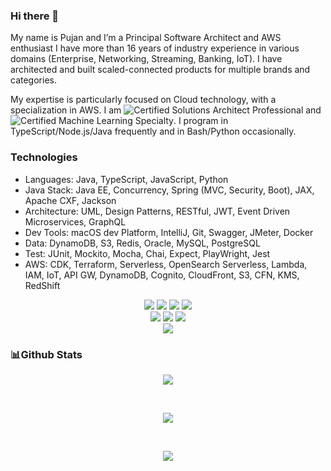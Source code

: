 ### Hi there 👋
My name is Pujan and I’m a Principal Software Architect and AWS enthusiast I have more than 16 years of industry experience in various domains (Enterprise, Networking, Streaming, Banking, IoT). I have architected and built scaled-connected products for multiple brands and categories.

My expertise is particularly focused on Cloud technology, with a specialization in AWS. I am ![Certified Solutions Architect Professional](https://img.shields.io/badge/Certified-Solutions%20Architect%20Professional-blue?logo=amazon&logoColor=white) and ![Certified Machine Learning Specialty](https://img.shields.io/badge/Certified-Machine%20Learning%20Specialty-orange?logo=amazon&logoColor=white). I program in TypeScript/Node.js/Java frequently and in Bash/Python occasionally.

### Technologies
- Languages: Java, TypeScript, JavaScript, Python
- Java Stack: Java EE, Concurrency, Spring (MVC, Security, Boot), JAX, Apache CXF, Jackson
- Architecture: UML, Design Patterns, RESTful, JWT, Event Driven Microservices, GraphQL
- Dev Tools: macOS dev Platform, IntelliJ, Git, Swagger, JMeter, Docker
- Data: DynamoDB, S3, Redis, Oracle, MySQL, PostgreSQL
- Test: JUnit, Mockito, Mocha, Chai, Expect, PlayWright, Jest
- AWS: CDK, Terraform, Serverless, OpenSearch Serverless, Lambda, IAM, IoT, API GW, DynamoDB, Cognito, CloudFront, S3, CFN, KMS, RedShift

<p align='center'>
	<img src='https://img.shields.io/badge/Java-ED8B00?style=for-the-badge&logo=openjdk&logoColor=white'/>
	<img src='https://img.shields.io/badge/python-3670A0?style=for-the-badge&logo=python&logoColor=ffdd54'/>
	<img src='https://img.shields.io/badge/typescript-3670A0?style=for-the-badge&logo=typescript&logoColor=ffdd54'/>
  <img src='https://img.shields.io/badge/javascript-%23323330.svg?style=for-the-badge&logo=javascript&logoColor=%23F7DF1E'/>
<br>
	<img src='https://img.shields.io/badge/AWS-%23FF9900.svg?style=for-the-badge&logo=amazon-aws&logoColor=white'/>
  <img src='https://img.shields.io/badge/Lambda-%23FF9900.svg?style=for-the-badge&logo=amazon-aws&logoColor=white'/>
  <img src='https://img.shields.io/badge/MachineLearning-%23404d59.svg?style=for-the-badge&logo=amazon-aws&logoColor=2361DAFB'/>
<br>
	<img src='https://img.shields.io/badge/node.js-6DA55F?style=for-the-badge&logo=node.js&logoColor=white'/>
</p>

### 📊Github Stats 


<p align='center'><img src='https://github-readme-stats.vercel.app/api/top-langs/?username=pujansrt&&theme=dracula&hide=css,html' align='center'/></p>

<br>

<p align='center'><img src='https://github-readme-stats.vercel.app/api/?username=pujansrt&theme=dracula&show_icons=true' align='center'/></p>

<br>

<p align='center'><img src='https://github-profile-trophy.vercel.app/?username=pujansrt&theme=dracula&row=1&column=6' align='center'/></p>

